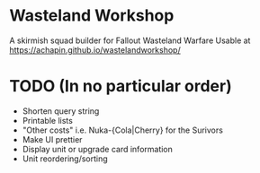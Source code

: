 # Wasteland Workshop
A skirmish squad builder for Fallout Wasteland Warfare
Usable at https://achapin.github.io/wastelandworkshop/

# TODO (In no particular order)
* Shorten query string
* Printable lists
* "Other costs" i.e. Nuka-{Cola|Cherry} for the Surivors
* Make UI prettier
* Display unit or upgrade card information
* Unit reordering/sorting